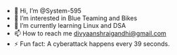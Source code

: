 - 👋 Hi, I’m @System-595
- 👀 I’m interested in Blue Teaming and Bikes
- 🌱 I’m currently learning Linux and DSA
- 📫 How to reach me divyaanshraigandhi@gmail.com
- ⚡ Fun fact: A cyberattack happens every 39 seconds.

<!---
System-595/System-595 is a ✨ special ✨ repository because its `README.md` (this file) appears on your GitHub profile.
You can click the Preview link to take a look at your changes.
--->
